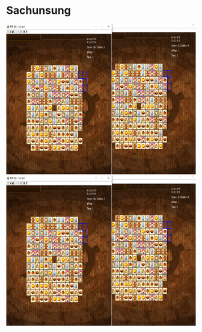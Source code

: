# Sachunsung

<p align=center>
<img src="https://github.com/MinBang/Sachunsung/blob/master/image/sa1.png" width=600 height=400>
<img src="https://github.com/MinBang/Sachunsung/blob/master/image/sa1.png" width=600 height=400>
</p>
